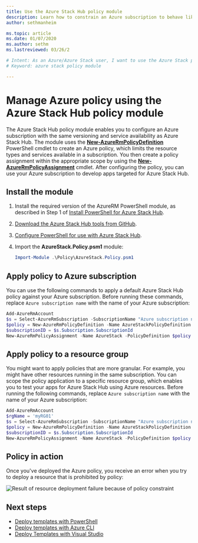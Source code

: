 ```yaml
---
title: Use the Azure Stack Hub policy module
description: Learn how to constrain an Azure subscription to behave like an Azure Stack Hub subscription
author: sethmanheim

ms.topic: article
ms.date: 01/07/2020
ms.author: sethm
ms.lastreviewed: 03/26/2

# Intent: As an Azure/Azure Stack user, I want to use the Azure Stack policy module to configure an Azure sub with the same versioning and service availability as my Azure Stack sub, allowing me to develop apps targeted for Azure Stack.
# Keyword: azure stack policy module

---
```



# Manage Azure policy using the Azure Stack Hub policy module

The Azure Stack Hub policy module enables you to configure an Azure subscription with the same versioning and service availability as Azure Stack Hub. The module uses the [**New-AzureRmPolicyDefinition**](/powershell/module/azurerm.resources/new-azurermpolicydefinition) PowerShell cmdlet to create an Azure policy, which limits the resource types and services available in a subscription. You then create a policy assignment within the appropriate scope by using the [**New-AzureRmPolicyAssignment**](/powershell/module/azurerm.resources/new-azurermpolicyassignment) cmdlet. After configuring the policy, you can use your Azure subscription to develop apps targeted for Azure Stack Hub.

## Install the module

1. Install the required version of the AzureRM PowerShell module, as described in Step 1 of [Install PowerShell for Azure Stack Hub](../operator/azure-stack-powershell-install.md).
2. [Download the Azure Stack Hub tools from GitHub](../operator/azure-stack-powershell-download.md).
3. [Configure PowerShell for use with Azure Stack Hub](azure-stack-powershell-configure-user.md).
4. Import the **AzureStack.Policy.psm1** module:

   ```powershell
   Import-Module .\Policy\AzureStack.Policy.psm1
   ```

## Apply policy to Azure subscription

You can use the following commands to apply a default Azure Stack Hub policy against your Azure subscription. Before running these commands, replace `Azure subscription name` with the name of your Azure subscription:

```powershell
Add-AzureRmAccount
$s = Select-AzureRmSubscription -SubscriptionName "Azure subscription name"
$policy = New-AzureRmPolicyDefinition -Name AzureStackPolicyDefinition -Policy (Get-AzsPolicy)
$subscriptionID = $s.Subscription.SubscriptionId
New-AzureRmPolicyAssignment -Name AzureStack -PolicyDefinition $policy -Scope /subscriptions/$subscriptionID
```

## Apply policy to a resource group

You might want to apply policies that are more granular. For example, you might have other resources running in the same subscription. You can scope the policy application to a specific resource group, which enables you to test your apps for Azure Stack Hub using Azure resources. Before running the following commands, replace `Azure subscription name` with the name of your Azure subscription:

```powershell
Add-AzureRmAccount
$rgName = 'myRG01'
$s = Select-AzureRmSubscription -SubscriptionName "Azure subscription name"
$policy = New-AzureRmPolicyDefinition -Name AzureStackPolicyDefinition -Policy (Get-AzsPolicy)
$subscriptionID = $s.Subscription.SubscriptionId
New-AzureRmPolicyAssignment -Name AzureStack -PolicyDefinition $policy -Scope /subscriptions/$subscriptionID/resourceGroups/$rgName
```

## Policy in action

Once you've deployed the Azure policy, you receive an error when you try to deploy a resource that is prohibited by policy:

![Result of resource deployment failure because of policy constraint](./media/azure-stack-policy-module/image1.png)

## Next steps

* [Deploy templates with PowerShell](azure-stack-deploy-template-powershell.md)
* [Deploy templates with Azure CLI](azure-stack-deploy-template-command-line.md)
* [Deploy Templates with Visual Studio](azure-stack-deploy-template-visual-studio.md)
